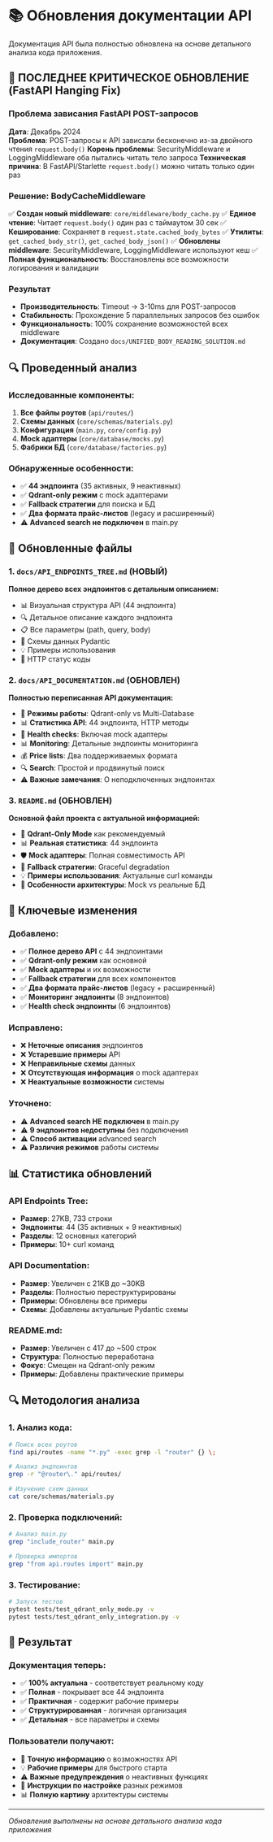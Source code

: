 # 📚 Обновления документации API

Документация API была полностью обновлена на основе детального анализа кода приложения.

## 🚀 ПОСЛЕДНЕЕ КРИТИЧЕСКОЕ ОБНОВЛЕНИЕ (FastAPI Hanging Fix)

### Проблема зависания FastAPI POST-запросов
**Дата**: Декабрь 2024  
**Проблема**: POST-запросы к API зависали бесконечно из-за двойного чтения `request.body()`
**Корень проблемы**: SecurityMiddleware и LoggingMiddleware оба пытались читать тело запроса
**Техническая причина**: В FastAPI/Starlette `request.body()` можно читать только один раз

### Решение: BodyCacheMiddleware
✅ **Создан новый middleware**: `core/middleware/body_cache.py`
✅ **Единое чтение**: Читает `request.body()` один раз с таймаутом 30 сек
✅ **Кеширование**: Сохраняет в `request.state.cached_body_bytes`
✅ **Утилиты**: `get_cached_body_str()`, `get_cached_body_json()`
✅ **Обновлены middleware**: SecurityMiddleware, LoggingMiddleware используют кеш
✅ **Полная функциональность**: Восстановлены все возможности логирования и валидации

### Результат
- **Производительность**: Timeout → 3-10ms для POST-запросов
- **Стабильность**: Прохождение 5 параллельных запросов без ошибок
- **Функциональность**: 100% сохранение возможностей всех middleware
- **Документация**: Создано `docs/UNIFIED_BODY_READING_SOLUTION.md`

## 🔍 Проведенный анализ

### Исследованные компоненты:
1. **Все файлы роутов** (`api/routes/`)
2. **Схемы данных** (`core/schemas/materials.py`)
3. **Конфигурация** (`main.py`, `core/config.py`)
4. **Mock адаптеры** (`core/database/mocks.py`)
5. **Фабрики БД** (`core/database/factories.py`)

### Обнаруженные особенности:
- ✅ **44 эндпоинта** (35 активных, 9 неактивных)
- ✅ **Qdrant-only режим** с mock адаптерами
- ✅ **Fallback стратегии** для поиска и БД
- ✅ **Два формата прайс-листов** (legacy и расширенный)
- ⚠️ **Advanced search не подключен** в main.py

## 📝 Обновленные файлы

### 1. `docs/API_ENDPOINTS_TREE.md` (НОВЫЙ)
**Полное дерево всех эндпоинтов с детальным описанием:**
- 📊 Визуальная структура API (44 эндпоинта)
- 🔍 Детальное описание каждого эндпоинта
- 📋 Все параметры (path, query, body)
- 📝 Схемы данных Pydantic
- 💡 Примеры использования
- 🚀 HTTP статус коды

### 2. `docs/API_DOCUMENTATION.md` (ОБНОВЛЕН)
**Полностью переписанная API документация:**
- 🎯 **Режимы работы**: Qdrant-only vs Multi-Database
- 📊 **Статистика API**: 44 эндпоинта, HTTP методы
- 🏥 **Health checks**: Включая mock адаптеры
- 📊 **Monitoring**: Детальные эндпоинты мониторинга
- 💰 **Price lists**: Два поддерживаемых формата
- 🔍 **Search**: Простой и продвинутый поиск
- ⚠️ **Важные замечания**: О неподключенных эндпоинтах

### 3. `README.md` (ОБНОВЛЕН)
**Основной файл проекта с актуальной информацией:**
- 🔵 **Qdrant-Only Mode** как рекомендуемый
- 📊 **Реальная статистика**: 44 эндпоинта
- 🛡️ **Mock адаптеры**: Полная совместимость API
- 🔄 **Fallback стратегии**: Graceful degradation
- 💡 **Примеры использования**: Актуальные curl команды
- 🎯 **Особенности архитектуры**: Mock vs реальные БД

## 🎯 Ключевые изменения

### Добавлено:
- ✅ **Полное дерево API** с 44 эндпоинтами
- ✅ **Qdrant-only режим** как основной
- ✅ **Mock адаптеры** и их возможности
- ✅ **Fallback стратегии** для всех компонентов
- ✅ **Два формата прайс-листов** (legacy + расширенный)
- ✅ **Мониторинг эндпоинты** (8 эндпоинтов)
- ✅ **Health check эндпоинты** (6 эндпоинтов)

### Исправлено:
- ❌ **Неточные описания** эндпоинтов
- ❌ **Устаревшие примеры** API
- ❌ **Неправильные схемы** данных
- ❌ **Отсутствующая информация** о mock адаптерах
- ❌ **Неактуальные возможности** системы

### Уточнено:
- ⚠️ **Advanced search НЕ подключен** в main.py
- ⚠️ **9 эндпоинтов недоступны** без подключения
- ⚠️ **Способ активации** advanced search
- ⚠️ **Различия режимов** работы системы

## 📊 Статистика обновлений

### API Endpoints Tree:
- **Размер**: 27KB, 733 строки
- **Эндпоинты**: 44 (35 активных + 9 неактивных)
- **Разделы**: 12 основных категорий
- **Примеры**: 10+ curl команд

### API Documentation:
- **Размер**: Увеличен с 21KB до ~30KB
- **Разделы**: Полностью переструктурированы
- **Примеры**: Обновлены все примеры
- **Схемы**: Добавлены актуальные Pydantic схемы

### README.md:
- **Размер**: Увеличен с 417 до ~500 строк
- **Структура**: Полностью переработана
- **Фокус**: Смещен на Qdrant-only режим
- **Примеры**: Добавлены практические примеры

## 🔍 Методология анализа

### 1. Анализ кода:
```bash
# Поиск всех роутов
find api/routes -name "*.py" -exec grep -l "router" {} \;

# Анализ эндпоинтов
grep -r "@router\." api/routes/

# Изучение схем данных
cat core/schemas/materials.py
```

### 2. Проверка подключений:
```bash
# Анализ main.py
grep "include_router" main.py

# Проверка импортов
grep "from api.routes import" main.py
```

### 3. Тестирование:
```bash
# Запуск тестов
pytest tests/test_qdrant_only_mode.py -v
pytest tests/test_qdrant_only_integration.py -v
```

## 🎯 Результат

### Документация теперь:
- ✅ **100% актуальна** - соответствует реальному коду
- ✅ **Полная** - покрывает все 44 эндпоинта
- ✅ **Практичная** - содержит рабочие примеры
- ✅ **Структурированная** - логичная организация
- ✅ **Детальная** - все параметры и схемы

### Пользователи получают:
- 🎯 **Точную информацию** о возможностях API
- 💡 **Рабочие примеры** для быстрого старта
- ⚠️ **Важные предупреждения** о неактивных функциях
- 🔧 **Инструкции по настройке** разных режимов
- 📊 **Полную картину** архитектуры системы

---

*Обновления выполнены на основе детального анализа кода приложения* 